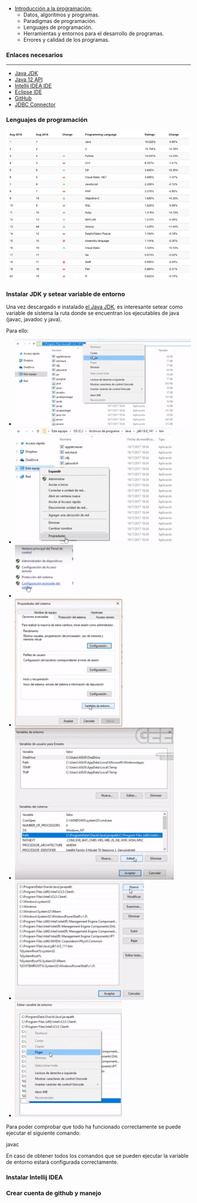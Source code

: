 - [Introducción a la programación:](#tema1)
    - Datos, algoritmos y programas.
    - Paradigmas de programación.
    - Lenguajes de programación.
    - Herramientas y entornos para el desarrollo de programas.
    - Errores y calidad de los programas.

### Enlaces necesarios
***

- <a href="https://www.oracle.com/technetwork/java/javase/downloads/jdk11-downloads-5066655.html" target=»_blank> Java JDK</a>
- <a href="https://docs.oracle.com/en/java/javase/12/docs/api/index.html" target=»_blank> Java 12 API</a>
- <a href="https://www.jetbrains.com/idea/download/#section=mac" target=»_blank> Intellij IDEA IDE</a>
- <a href="https://www.eclipse.org/downloads/" target=»_blank> Eclipse IDE</a>
- <a href="https://github.com" target=»_blank>GitHub</a>
- <a href="https://dev.mysql.com/downloads/connector/j/5.1.html" target=»_blank>JDBC Connector</a>

### Lenguajes de programación

![lenguajes de programación](./images/lenguajes.png)

### Instalar JDK y setear variable de entorno

Una vez descargado e instalado <a href="https://www.oracle.com/technetwork/java/javase/downloads/jdk11-downloads-5066655.html" target=»_blank> el Java JDK</a>, es interesante setear como variable de sistema la ruta donde se encuentran los ejecutables de java (javac, javadoc y java).

Para ello:

- ![lvariable de entorno](./images/variable1.png)
- ![lvariable de entorno](./images/variable2.png)
- ![lvariable de entorno](./images/variable3.png)
- ![lvariable de entorno](./images/variable4.png)
- ![lvariable de entorno](./images/variable5.png)
- ![lvariable de entorno](./images/variable6.png)
- ![lvariable de entorno](./images/variable7.png)

Para poder comprobar que todo ha funcionado correctamente se puede ejecutar el siguiente comando:

javac

En caso de obtener todos los comandos que se pueden ejecutar la variable de entorno estará configurada correctamente.


### Instalar Intellij IDEA
### Crear cuenta de github y manejo
